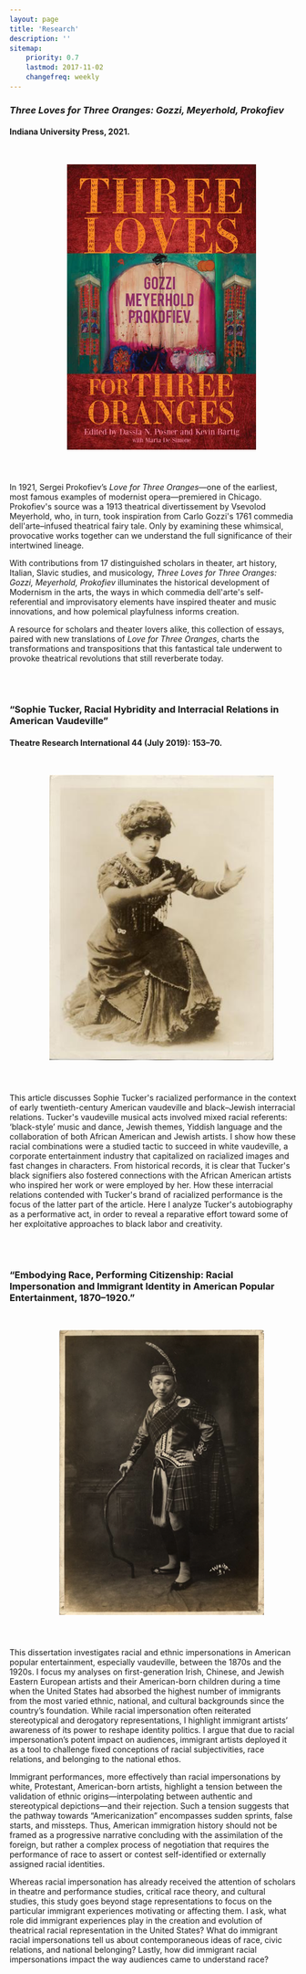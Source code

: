 ```yaml
---
layout: page
title: 'Research'
description: ''
sitemap:
    priority: 0.7
    lastmod: 2017-11-02
    changefreq: weekly
---
```



### <i>Three Loves for Three Oranges: Gozzi, Meyerhold, Prokofiev</i>
#### Indiana University Press, 2021. 

<div style="text-align: center">
    <img style="margin: 30px 0px 40px 30px;" src="/images/Three_Loves.jpeg" alt="" height="500">
</div>

    
In 1921, Sergei Prokofiev’s <i>Love for Three Oranges</i>—one of the earliest, most famous examples of modernist opera—premiered in Chicago. Prokofiev's source was a 1913 theatrical divertissement by Vsevolod Meyerhold, who, in turn, took inspiration from Carlo Gozzi's 1761 commedia dell'arte–infused theatrical fairy tale. Only by examining these whimsical, provocative works together can we understand the full significance of their intertwined lineage.

With contributions from 17 distinguished scholars in theater, art history, Italian, Slavic studies, and musicology, <i>Three Loves for Three Oranges: Gozzi, Meyerhold, Prokofiev</i> illuminates the historical development of Modernism in the arts, the ways in which commedia dell'arte's self-referential and improvisatory elements have inspired theater and music innovations, and how polemical playfulness informs creation.

A resource for scholars and theater lovers alike, this collection of essays, paired with new translations of <i>Love for Three Oranges</i>, charts the transformations and transpositions that this fantastical tale underwent to provoke theatrical revolutions that still reverberate today.

<br>
<br>

### “Sophie Tucker, Racial Hybridity and Interracial Relations in American Vaudeville” 
#### Theatre Research International 44 (July 2019): 153–70. 

<div style="text-align: center">
    <img style="margin: 30px 0px 40px 30px;" src="/images/Tucker.png" alt="" height="500">
</div>
    
This article discusses Sophie Tucker's racialized performance in the context of early twentieth-century American vaudeville and black–Jewish interracial relations. Tucker's vaudeville musical acts involved mixed racial referents: ‘black-style’ music and dance, Jewish themes, Yiddish language and the collaboration of both African American and Jewish artists. I show how these racial combinations were a studied tactic to succeed in white vaudeville, a corporate entertainment industry that capitalized on racialized images and fast changes in characters. From historical records, it is clear that Tucker's black signifiers also fostered connections with the African American artists who inspired her work or were employed by her. How these interracial relations contended with Tucker's brand of racialized performance is the focus of the latter part of the article. Here I analyze Tucker's autobiography as a performative act, in order to reveal a reparative effort toward some of her exploitative approaches to black labor and creativity.

<br>
<br>

### “Embodying Race, Performing Citizenship: Racial Impersonation and Immigrant Identity in American Popular Entertainment, 1870–1920.” 

<div style="text-align: center">
    <img style="margin: 30px 0px 40px 30px;" src="/images/Lee_Tung_Foo.png" alt="" height="500">
</div>
    
This dissertation investigates racial and ethnic impersonations in American popular entertainment, especially vaudeville, between the 1870s and the 1920s. I focus my analyses on first-generation Irish, Chinese, and Jewish Eastern European artists and their American-born children during a time when the United States had absorbed the highest
number of immigrants from the most varied ethnic, national, and cultural backgrounds since the country’s foundation. While racial impersonation often reiterated stereotypical and derogatory representations, I highlight immigrant artists’ awareness of its power to reshape identity politics. I argue that due to racial impersonation’s potent impact on audiences, immigrant artists deployed it as a tool to challenge fixed conceptions of racial subjectivities, race relations, and belonging to the national ethos.

Immigrant performances, more effectively than racial impersonations by white,
Protestant, American-born artists, highlight a tension between the validation of ethnic origins—interpolating between authentic and stereotypical depictions—and their rejection. Such a tension suggests that the pathway towards “Americanization” encompasses sudden sprints, false starts, and missteps. Thus, American immigration history should not be framed as a progressive narrative concluding with the assimilation of the foreign, but rather a complex process of negotiation that requires the performance of race to assert or contest self-identified or externally assigned racial identities.

Whereas racial impersonation has already received the attention of scholars in theatre and
performance studies, critical race theory, and cultural studies, this study goes beyond stage
representations to focus on the particular immigrant experiences motivating or affecting them. I ask, what role did immigrant experiences play in the creation and evolution of theatrical racial representation in the United States? What do immigrant racial impersonations tell us about contemporaneous ideas of race, civic relations, and national belonging? Lastly, how did immigrant racial impersonations impact the way audiences came to understand race?
